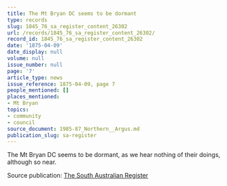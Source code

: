 ```yaml
---
title: The Mt Bryan DC seems to be dormant
type: records
slug: 1845_76_sa_register_content_26302
url: /records/1845_76_sa_register_content_26302/
record_id: 1845_76_sa_register_content_26302
date: '1875-04-09'
date_display: null
volume: null
issue_number: null
page: '7'
article_type: news
issue_reference: 1875-04-09, page 7
people_mentioned: []
places_mentioned:
- Mt Bryan
topics:
- community
- council
source_document: 1985-87_Northern__Argus.md
publication_slug: sa-register
---
```


The Mt Bryan DC seems to be dormant, as we hear nothing of their doings, although so near.

Source publication: [The South Australian Register](/publications/sa-register/)
